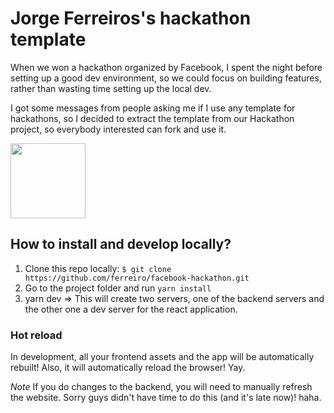 # Jorge Ferreiros's hackathon template

When we won a hackathon organized by Facebook, I spent the night before setting up a good dev environment, so we could focus on building features, rather than wasting time setting up the local dev.

I got some messages from people asking me if I use any template for hackathons, so I decided to extract the template from our Hackathon project, so everybody interested can fork and use it.

<img src="https://cdn-images-1.medium.com/max/1840/1*j8DELPVuI_w8045sxmHQsA.png" alt="" height="120px" />

## How to install and develop locally?

1. Clone this repo locally: `$ git clone https://github.com/ferreiro/facebook-hackathon.git`
2. Go to the project folder and run `yarn install`
3. yarn dev => This will create two servers, one of the backend servers and the other one a dev server for the react application.

### Hot reload

In development, all your frontend assets and the app will be automatically rebuilt! Also, it will automatically reload the browser! Yay.

*Note* If you do changes to the backend, you will need to manually refresh the website. Sorry guys didn't have time to do this (and it's late now)! haha.
